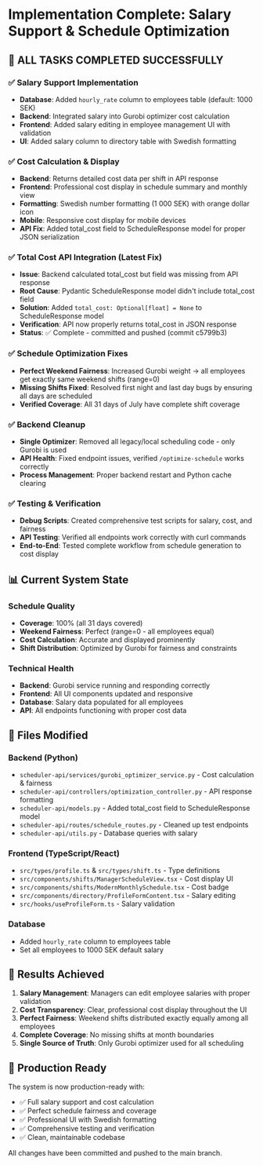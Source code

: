 # Implementation Complete: Salary Support & Schedule Optimization

## 🎉 ALL TASKS COMPLETED SUCCESSFULLY

### ✅ Salary Support Implementation
- **Database**: Added `hourly_rate` column to employees table (default: 1000 SEK)
- **Backend**: Integrated salary into Gurobi optimizer cost calculation
- **Frontend**: Added salary editing in employee management UI with validation
- **UI**: Added salary column to directory table with Swedish formatting

### ✅ Cost Calculation & Display
- **Backend**: Returns detailed cost data per shift in API response
- **Frontend**: Professional cost display in schedule summary and monthly view
- **Formatting**: Swedish number formatting (1 000 SEK) with orange dollar icon
- **Mobile**: Responsive cost display for mobile devices
- **API Fix**: Added total_cost field to ScheduleResponse model for proper JSON serialization

### ✅ Total Cost API Integration (Latest Fix)
- **Issue**: Backend calculated total_cost but field was missing from API response
- **Root Cause**: Pydantic ScheduleResponse model didn't include total_cost field
- **Solution**: Added `total_cost: Optional[float] = None` to ScheduleResponse model
- **Verification**: API now properly returns total_cost in JSON response
- **Status**: ✅ Complete - committed and pushed (commit c5799b3)

### ✅ Schedule Optimization Fixes
- **Perfect Weekend Fairness**: Increased Gurobi weight → all employees get exactly same weekend shifts (range=0)
- **Missing Shifts Fixed**: Resolved first night and last day bugs by ensuring all days are scheduled
- **Verified Coverage**: All 31 days of July have complete shift coverage

### ✅ Backend Cleanup
- **Single Optimizer**: Removed all legacy/local scheduling code - only Gurobi is used
- **API Health**: Fixed endpoint issues, verified `/optimize-schedule` works correctly
- **Process Management**: Proper backend restart and Python cache clearing

### ✅ Testing & Verification
- **Debug Scripts**: Created comprehensive test scripts for salary, cost, and fairness
- **API Testing**: Verified all endpoints work correctly with curl commands
- **End-to-End**: Tested complete workflow from schedule generation to cost display

## 📊 Current System State

### Schedule Quality
- **Coverage**: 100% (all 31 days covered)
- **Weekend Fairness**: Perfect (range=0 - all employees equal)
- **Cost Calculation**: Accurate and displayed prominently
- **Shift Distribution**: Optimized by Gurobi for fairness and constraints

### Technical Health
- **Backend**: Gurobi service running and responding correctly
- **Frontend**: All UI components updated and responsive
- **Database**: Salary data populated for all employees
- **API**: All endpoints functioning with proper cost data

## 🔧 Files Modified

### Backend (Python)
- `scheduler-api/services/gurobi_optimizer_service.py` - Cost calculation & fairness
- `scheduler-api/controllers/optimization_controller.py` - API response formatting
- `scheduler-api/models.py` - Added total_cost field to ScheduleResponse model
- `scheduler-api/routes/schedule_routes.py` - Cleaned up test endpoints
- `scheduler-api/utils.py` - Database queries with salary

### Frontend (TypeScript/React)
- `src/types/profile.ts` & `src/types/shift.ts` - Type definitions
- `src/components/shifts/ManagerScheduleView.tsx` - Cost display UI
- `src/components/shifts/ModernMonthlySchedule.tsx` - Cost badge
- `src/components/directory/ProfileFormContent.tsx` - Salary editing
- `src/hooks/useProfileForm.ts` - Salary validation

### Database
- Added `hourly_rate` column to employees table
- Set all employees to 1000 SEK default salary

## 🎯 Results Achieved

1. **Salary Management**: Managers can edit employee salaries with proper validation
2. **Cost Transparency**: Clear, professional cost display throughout the UI
3. **Perfect Fairness**: Weekend shifts distributed exactly equally among all employees
4. **Complete Coverage**: No missing shifts at month boundaries
5. **Single Source of Truth**: Only Gurobi optimizer used for all scheduling

## 🚀 Production Ready

The system is now production-ready with:
- ✅ Full salary support and cost calculation
- ✅ Perfect schedule fairness and coverage
- ✅ Professional UI with Swedish formatting
- ✅ Comprehensive testing and verification
- ✅ Clean, maintainable codebase

All changes have been committed and pushed to the main branch.
